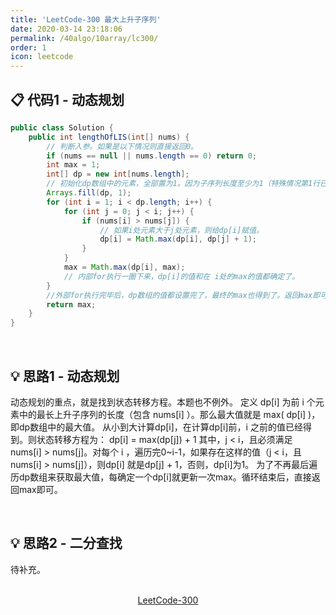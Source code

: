 ```yaml
---
title: 'LeetCode-300 最大上升子序列'
date: 2020-03-14 23:18:06
permalink: /40algo/10array/lc300/
order: 1
icon: leetcode
---
```

## 📋 代码1 - 动态规划
```java
public class Solution {
    public int lengthOfLIS(int[] nums) {
		// 判断入参。如果是以下情况则直接返回0。
		if (nums == null || nums.length == 0) return 0;
		int max = 1;
		int[] dp = new int[nums.length];
		// 初始化dp数组中的元素，全部置为1。因为子序列长度至少为1（特殊情况第1行已经判断过）
		Arrays.fill(dp, 1);
		for (int i = 1; i < dp.length; i++) {
			for (int j = 0; j < i; j++) {
				if (nums[i] > nums[j]) {
					// 如果i处元素大于j处元素，则给dp[i]赋值。
					dp[i] = Math.max(dp[i], dp[j] + 1);
				}
			}
			max = Math.max(dp[i], max);
			// 内部for执行一圈下来，dp[i]的值和在 i处的max的值都确定了。
		}
		//外部for执行完毕后，dp数组的值都设置完了，最终的max也得到了。返回max即可。
		return max;
	}
}
```
<br/>

## 💡 思路1 - 动态规划
动态规划的重点，就是找到状态转移方程。本题也不例外。
定义 dp[i] 为前 i 个元素中的最长上升子序列的长度（包含 nums[i] ）。那么最大值就是
max( dp[i] )，即dp数组中的最大值。
从小到大计算dp[i]，在计算dp[i]前，i 之前的值已经得到。则状态转移方程为：
dp[i] = max(dp[j]) + 1
其中，j < i，且必须满足 nums[i] > nums[j]。对每个 i ，遍历完0~i-1，如果存在这样的值（j < i，且 nums[i] > nums[j]），则dp[i] 就是dp[j] + 1，否则，dp[i]为1。
为了不再最后遍历dp数组来获取最大值，每确定一个dp[i]就更新一次max。循环结束后，直接返回max即可。

<br/>

## 💡 思路2 - 二分查找
待补充。

<br/>

<center><a href="https://leetcode-cn.com/problems/longest-increasing-subsequence/" class="LinkCard" target="_blank">LeetCode-300</a></center>
<br/>
